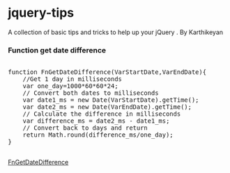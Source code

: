 # jquery-tips
A collection of basic tips and tricks to help up your jQuery . By Karthikeyan


<h3>Function get date difference </h3>
<pre>
<div class="highlight highlight-source-js">
function FnGetDateDifference(VarStartDate,VarEndDate){
	//Get 1 day in milliseconds
	var one_day=1000*60*60*24;
	// Convert both dates to milliseconds
	var date1_ms = new Date(VarStartDate).getTime();
	var date2_ms = new Date(VarEndDate).getTime();
	// Calculate the difference in milliseconds
	var difference_ms = date2_ms - date1_ms;
	// Convert back to days and return
	return Math.round(difference_ms/one_day); 
}</div>
</pre>
<a href="https://github.com/carthworks/jquery-tips/blob/master/Get%20difference%20between%20two%20dates">FnGetDateDifference</a>
